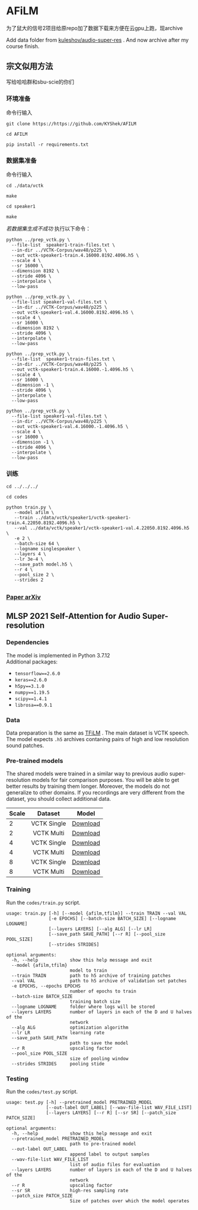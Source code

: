 # AFiLM

为了鼠大的信号2项目给原repo加了数据下载来方便在云gpu上跑，现archive

Add data folder from [kuleshov/audio-super-res](https://github.com/kuleshov/audio-super-res) . And now archive after my course finish.

## 宗文似用方法
写给哈哈群和sbu-scie的你们

### 环境准备 
命令行输入
```
git clone https://https://github.com/KYShek/AFILM
```
```
cd AFILM
```
```
pip install -r requirements.txt
```
### 数据集准备
命令行输入
```
cd ./data/vctk
```
```
make
```
```
cd speaker1
```
```
make
```
*若数据集生成不成功*
执行以下命令：
```
python ../prep_vctk.py \
  --file-list  speaker1-train-files.txt \
  --in-dir ../VCTK-Corpus/wav48/p225 \
  --out vctk-speaker1-train.4.16000.8192.4096.h5 \
  --scale 4 \
  --sr 16000 \
  --dimension 8192 \
  --stride 4096 \
  --interpolate \
  --low-pass

python ../prep_vctk.py \
  --file-list speaker1-val-files.txt \
  --in-dir ../VCTK-Corpus/wav48/p225 \
  --out vctk-speaker1-val.4.16000.8192.4096.h5 \
  --scale 4 \
  --sr 16000 \
  --dimension 8192 \
  --stride 4096 \
  --interpolate \
  --low-pass

python ../prep_vctk.py \
  --file-list  speaker1-train-files.txt \
  --in-dir ../VCTK-Corpus/wav48/p225 \
  --out vctk-speaker1-train.4.16000.-1.4096.h5 \
  --scale 4 \
  --sr 16000 \
  --dimension -1 \
  --stride 4096 \
  --interpolate \
  --low-pass

python ../prep_vctk.py \
  --file-list speaker1-val-files.txt \
  --in-dir ../VCTK-Corpus/wav48/p225 \
  --out vctk-speaker1-val.4.16000.-1.4096.h5 \
  --scale 4 \
  --sr 16000 \
  --dimension -1 \
  --stride 4096 \
  --interpolate \
  --low-pass
```
### 训练
```
cd ../../../
```
```
cd codes
```
```
python train.py \
   --model afilm \
   --train ../data/vctk/speaker1/vctk-speaker1-train.4.22050.8192.4096.h5 \
   --val ../data/vctk/speaker1/vctk-speaker1-val.4.22050.8192.4096.h5 \
   -e 2 \
   --batch-size 64 \
   --logname singlespeaker \
   --layers 4 \
   --lr 3e-4 \
   --save_path model.h5 \
   --r 4 \
   --pool_size 2 \
   --strides 2
```
###

##
### [Paper arXiv](https://arxiv.org/abs/2108.11637)
## MLSP 2021 Self-Attention for Audio Super-resolution 

### Dependencies

The model is implemented in Python 3.7.12 \
Additional packages: 
- `tensorflow==2.6.0`
- `keras==2.6.0`
- `h5py==3.1.0`
- `numpy==1.19.5`
- `scipy==1.4.1`
- `librosa==0.9.1`


### Data
Data preparation is the same as [TFiLM](https://github.com/kuleshov/audio-super-res) . The main dataset is VCTK speech. The model expects `.h5` archives contaning pairs of high and low resolution sound patches. 

### Pre-trained models
The shared models were trained in a similar way to previous audio super-resolution models for fair comparison purposes. You will be able to get better results by training them longer. Moreover, the models do not generalize to other domains. If you recordings are very different from the dataset, you should collect additional data. 

| Scale |   Dataset   |   Model  |
|-------|:-----------:|:--------:|
| 2     | VCTK Single | [Download](https://drive.google.com/file/d/1aT72PhsFJILvdauAh5g8O87qj3Fisfis/view?usp=sharing) |
| 2     |  VCTK Multi | [Download](https://drive.google.com/file/d/1Uw06eSpOHA_qZWX6DZxa1I6UgbU9lpqI/view?usp=sharing) |
| 4     | VCTK Single | [Download](https://drive.google.com/file/d/1-AR-Cn1q1QeuDSeaP4RTcBSZ3s63j5rO/view?usp=sharing) |
| 4     | VCTK Multi  | [Download](https://drive.google.com/file/d/1-5JfveMwPWS-3C2V8pJx7QJ4PzG24N55/view?usp=sharing) |
| 8     | VCTK Single | [Download](https://drive.google.com/file/d/1-AlWbNt1M8UgqdRpMC41C42zLHymGGwG/view?usp=sharing) |
| 8     | VCTK Multi  | [Download](https://drive.google.com/file/d/1-AfiNBinwq1y52JWQ4J9l4Z0j0bCKQgQ/view?usp=sharing) |

### Training
Run the `codes/train.py` script.
```
usage: train.py [-h] [--model {afilm,tfilm}] --train TRAIN --val VAL
                [-e EPOCHS] [--batch-size BATCH_SIZE] [--logname LOGNAME]
                [--layers LAYERS] [--alg ALG] [--lr LR]
                [--save_path SAVE_PATH] [--r R] [--pool_size POOL_SIZE]
                [--strides STRIDES]

optional arguments:
  -h, --help            show this help message and exit
  --model {afilm,tfilm}
                        model to train
  --train TRAIN         path to h5 archive of training patches
  --val VAL             path to h5 archive of validation set patches
  -e EPOCHS, --epochs EPOCHS
                        number of epochs to train
  --batch-size BATCH_SIZE
                        training batch size
  --logname LOGNAME     folder where logs will be stored
  --layers LAYERS       number of layers in each of the D and U halves of the
                        network
  --alg ALG             optimization algorithm
  --lr LR               learning rate
  --save_path SAVE_PATH
                        path to save the model
  --r R                 upscaling factor
  --pool_size POOL_SIZE
                        size of pooling window
  --strides STRIDES     pooling stide
```

### Testing 
Run the `codes/test.py` script.
```
usage: test.py [-h] --pretrained_model PRETRAINED_MODEL
               [--out-label OUT_LABEL] [--wav-file-list WAV_FILE_LIST]
               [--layers LAYERS] [--r R] [--sr SR] [--patch_size PATCH_SIZE]

optional arguments:
  -h, --help            show this help message and exit
  --pretrained_model PRETRAINED_MODEL
                        path to pre-trained model
  --out-label OUT_LABEL
                        append label to output samples
  --wav-file-list WAV_FILE_LIST
                        list of audio files for evaluation
  --layers LAYERS       number of layers in each of the D and U halves of the
                        network
  --r R                 upscaling factor
  --sr SR               high-res sampling rate
  --patch_size PATCH_SIZE
                        Size of patches over which the model operates
```





